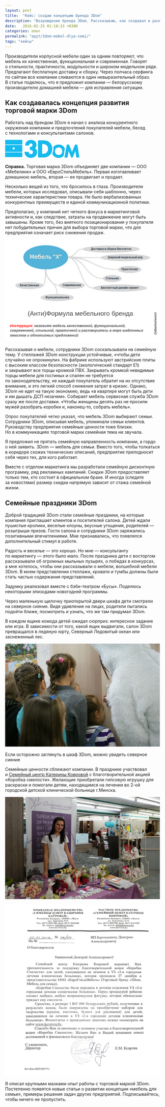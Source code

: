```yaml
---
layout: post
title:  "Кейс: создаю концепцию бренда 3Dom"
description: "Возрождение бренда 3Dom. Рассказываю, как создавал и развивал концепцию бренда корпусной мебели."
date:   2016-02-25 01:18:33 +0300
categories: опыт
permalink: "opyt/3dom-mebel-dlya-semi/"
tags: "кейсы"
---
```


<p>Производители корпусной мебели один за&nbsp;одним повторяют, что мебель их&nbsp;качественная, функциональная и&nbsp;современная. Говорят о&nbsp;стильности, практичности, модульности и&nbsp;широком модельном ряде. Предлагают бесплатную доставку и&nbsp;сборку. Через полчаса серфинга по&nbsp;сайтам все компании сливаются в&nbsp;один невыразительный образ. В&nbsp;статье поделюсь, что я&nbsp;предложил компании&nbsp;— белорусскому производителю домашней мебели&nbsp;— для исправления ситуации.</p> <!--more-->
<h2>Как создавалась концепция развития торговой марки 3Dom</h2>
<p>Работать над брендом 3Dom я&nbsp;начал с&nbsp;анализа конкурентного окружения компании и&nbsp;предпочтений покупателей мебели, бесед с&nbsp;технологами и&nbsp;консультантами салонов.</p>
<div class="notetip"><img src="/images/3dom1.png" alt="3dom логотип" /><p>
<strong>Справка.</strong> Торговая марка 3Dom объединяет две компании&nbsp;— ООО «Мебелинк» и&nbsp;ООО «ЕвроСтильМебель». Первая изготавливает домашнюю мебель, вторая&nbsp;— ее&nbsp;продвигает и&nbsp;продает.</p></div>
<p>Несколько вещей из&nbsp;того, что бросилось в&nbsp;глаза. Производители мебели, которых исследовал, описывали себя шаблонно, через технические характеристики товара. Не&nbsp;было вербализованных конкурентных преимуществ и&nbsp;единой коммуникационной политики.</p>
<p>Предполагаю, у&nbsp;компаний нет четкого фокуса в&nbsp;маркетинговой активности&nbsp;и, как следствие, затраты на&nbsp;продвижение могут быть завышены. Кроме того, без внятного позиционирования у&nbsp;покупателя нет побудительных причин для выбора торговой марки, что для предприятия означает риск снижения продаж.</p>
<p><img src="/images/3dom2.jpg" alt="формула мебельного бренда"/></p>
<p>Рассказывая о&nbsp;мебели, сотрудники 3Dom соскальзывали на&nbsp;семейную тему. У&nbsp;стеллажей 3Dom конструкции устойчивые, «чтобы дети случайно не&nbsp;опрокинули». На&nbsp;фабрике используют австрийские плиты с&nbsp;высоким классом безопасности (экологический стандарт&nbsp;Е1) и&nbsp;закрывают все торцы кромкой ПВХ. Закрывать кромкой невидимые торцы мебели для гостиных и&nbsp;спален не&nbsp;требуется по&nbsp;законодательству, не&nbsp;каждый покупатель обратит на&nbsp;их&nbsp;отсутствие внимание, и&nbsp;это легкий способ снижения затрат в&nbsp;кризис. Однако, 3Dom не&nbsp;идет на&nbsp;такую экономию, ведь «в&nbsp;квартире могут быть дети и&nbsp;им&nbsp;дышать ДСП незачем». Собирает мебель сервисная служба 3Dom сразу&nbsp;же после доставки. «Чтобы женщины десять раз не&nbsp;просили мужей разобрать коробки&nbsp;и, наконец-то, собрать мебель». </p>
<p>Опрос покупателей четко указал, что мебель 3Dom выбирают семьи. Сотрудники 3Dom, описывая мебель, упоминали семьи клиентов. Руководству предприятия семейные ценности тоже близки. Но&nbsp;в&nbsp;коммуникациях торговой марки семейная тема не&nbsp;звучала.</p>
<p>Я&nbsp;предложил не&nbsp;прятать семейную направленность компании, а&nbsp;гордо о&nbsp;ней заявить. 3Dom&nbsp;— мебель для семьи. Вместо того, чтобы толкаться в&nbsp;коридоре схожих технических описаний, предприятие преподносит себя через тех, для кого работает.</p>
<p>Вместе с&nbsp;отделом маркетинга мы&nbsp;разработали семейную дисконтную программу, ряд рекламных кампаний. Скидки 3Dom предоставляет только тем, кто состоит в&nbsp;официальном браке. И&nbsp;иногда (следите за&nbsp;новостями) размер скидки напрямую зависит от&nbsp;стажа семейной жизни.</p>
<h2>Семейные праздники 3Dom</h2>
<p>Доброй традицией 3Dom стали семейные праздники, на&nbsp;которые компания приглашает клиентов и&nbsp;посетителей салона. Детей ждали пушистые кролики, веселые клоуны, вкусные угощения, родителей&nbsp;— розыгрыши призов. Гости салона и&nbsp;сотрудники 3Dom заряжались позитивными впечатлениями. Мне признавались, что появлялся дополнительный стимул в&nbsp;работе.</p>
<p>Радость и&nbsp;веселье&nbsp;— это хорошо. Но&nbsp;мне&nbsp;— консультанту по&nbsp;маркетингу&nbsp;— этого было мало. После праздника дети с&nbsp;восторгом рассказывали об&nbsp;огромных мыльных пузырях, о&nbsp;победах в&nbsp;конкурсах, а&nbsp;мне хотелось, чтобы они рассказывали о&nbsp;мебели, волшебной мебели 3Dom. В&nbsp;моем представлении стеллажи, кровати и&nbsp;тумбы должны были стать частью содержания представлений.</p>
<p>Задумку реализовал вместе с&nbsp;бэби-театром «Бусы». Поделюсь некоторыми эпизодами новогодней программы.</p>
<p>Через маленькую щелочку приоткрытой двери шкафа дети смотрели на&nbsp;северное сияние. Видя удивление на&nbsp;лицах, родители пытались подойти ближе, посмотреть и&nbsp;узнать, что&nbsp;же там придумал 3Dom.</p>
<p>В&nbsp;каждом ящике комода детей ожидал сюрприз: интересное задание или игра. В&nbsp;зависимости от&nbsp;того, какой ящик выдвигали, салон 3Dom превращался в&nbsp;ледяную юрту, Северный Ледовитый океан или заснеженный лес.</p>
<img src="/images/3dom3.jpg" alt="праздник 3Dom" /> 
	<div class="notetip"><p>Если осторожно заглянуть в&nbsp;шкаф 3Dom, можно увидеть северное сияние</p>
 </div>
<p>Семейные ценности сближают компании. В&nbsp;празднике участвовал и&nbsp;<a href="http://goo.gl/KJuYxI" target="_blank">Семейный центр Катерины Ковровой</a> с&nbsp;благотворительной акцией «Коробка смелости». Желающие приобретали гипсовую игрушку для раскраски и&nbsp;помогали детям, находящимся на&nbsp;лечении во&nbsp;<nobr>2-ой</nobr> городской детской клинической больнице г.Минска.</p>
<p><img src="/images/3dom4.jpg" alt="семейный центр Ковровой" title="Семейный центр Катерины Ковровой готовится к празднику 3Dom"/></p>
<p><img src="/images/3dom5.jpg" alt="благодарность от центра Ковровой" title="благодарность от центра Катерины Ковровой"/></p>
<p>Я&nbsp;описал крупными мазками опыт работы с&nbsp;торговой маркой 3Dom. Постепенно появятся новые статьи о&nbsp;развитии концепции «мебель для семьи», примеры решения задач других предприятий. Подписывайтесь, чтобы ничего не&nbsp;пропустить.</p>
